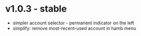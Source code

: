 # v1.0.3 - stable

* simpler account selector - permanent indicator on the left
* simplify: remove most-recent-used account in hamb menu
